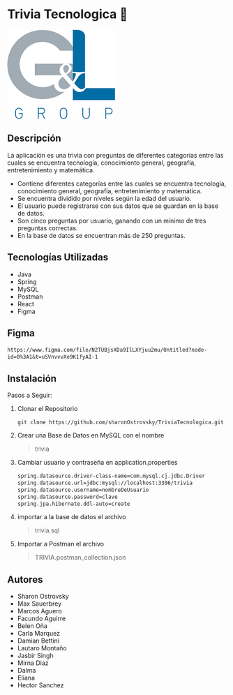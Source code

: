 # Trivia Tecnologica :medal_sports:


![](src/main/resources/logo.png)


## Descripción

La aplicación es una trivia con preguntas de diferentes categorías
entre las cuales se encuentra tecnología, conocimiento general, geografía, 
entretenimiento y matemática.

* Contiene diferentes categorías entre las cuales se encuentra tecnología, 
conocimiento general, geografía, entretenimiento y matemática.
* Se encuentra dividido por niveles según la edad del usuario.
* El usuario puede registrarse con sus datos que se guardan en la base de datos.
* Son cinco preguntas por usuario, ganando con un minimo de tres preguntas correctas.
* En la base de datos se encuentran más de 250 preguntas.


## Tecnologías Utilizadas

* Java
* Spring
* MySQL
* Postman
* React
* Figma


## Figma

```
https://www.figma.com/file/N2TUBjsXDa9IlLXYjuu2mu/Untitled?node-id=0%3A1&t=uSVnvvvXe9K1fyAI-1
```

## Instalación

Pasos a Seguir:

<ol>
<li>Clonar el Repositorio

```
git clone https://github.com/sharonOstrovsky/TriviaTecnologica.git
```

</li>
<li>Crear una Base de Datos en MySQL con el nombre 

>trivia

</li>
<li>Cambiar usuario y contraseña en application.properties

```
spring.datasource.driver-class-name=com.mysql.cj.jdbc.Driver
spring.datasource.url=jdbc:mysql://localhost:3306/trivia
spring.datasource.username=nombreDeUsuario
spring.datasource.password=clave
spring.jpa.hibernate.ddl-auto=create
```

</li>

<li>
importar a la base de datos el archivo 

 >trivia.sql

</li>

<li>
Importar a Postman el archivo

 > TRIVIA.postman_collection.json
</li>
</ol>

## Autores

* Sharon Ostrovsky
* Max Sauerbrey
* Marcos Aguero
* Facundo Aguirre
* Belen Oña
* Carla Marquez
* Damian Bettini
* Lautaro Montaño
* Jasbir Singh
* Mirna Diaz
* Dalma 
* Eliana
* Hector Sanchez

